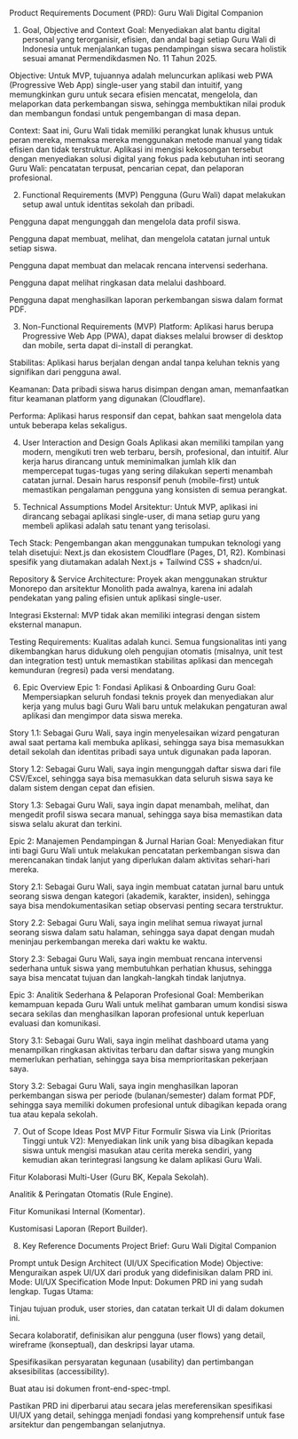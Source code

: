 Product Requirements Document (PRD): Guru Wali Digital Companion
1. Goal, Objective and Context
Goal: Menyediakan alat bantu digital personal yang terorganisir, efisien, dan andal bagi setiap Guru Wali di Indonesia untuk menjalankan tugas pendampingan siswa secara holistik sesuai amanat Permendikdasmen No. 11 Tahun 2025.

Objective: Untuk MVP, tujuannya adalah meluncurkan aplikasi web PWA (Progressive Web App) single-user yang stabil dan intuitif, yang memungkinkan guru untuk secara efisien mencatat, mengelola, dan melaporkan data perkembangan siswa, sehingga membuktikan nilai produk dan membangun fondasi untuk pengembangan di masa depan.

Context: Saat ini, Guru Wali tidak memiliki perangkat lunak khusus untuk peran mereka, memaksa mereka menggunakan metode manual yang tidak efisien dan tidak terstruktur. Aplikasi ini mengisi kekosongan tersebut dengan menyediakan solusi digital yang fokus pada kebutuhan inti seorang Guru Wali: pencatatan terpusat, pencarian cepat, dan pelaporan profesional.

2. Functional Requirements (MVP)
Pengguna (Guru Wali) dapat melakukan setup awal untuk identitas sekolah dan pribadi.

Pengguna dapat mengunggah dan mengelola data profil siswa.

Pengguna dapat membuat, melihat, dan mengelola catatan jurnal untuk setiap siswa.

Pengguna dapat membuat dan melacak rencana intervensi sederhana.

Pengguna dapat melihat ringkasan data melalui dashboard.

Pengguna dapat menghasilkan laporan perkembangan siswa dalam format PDF.

3. Non-Functional Requirements (MVP)
Platform: Aplikasi harus berupa Progressive Web App (PWA), dapat diakses melalui browser di desktop dan mobile, serta dapat di-install di perangkat.

Stabilitas: Aplikasi harus berjalan dengan andal tanpa keluhan teknis yang signifikan dari pengguna awal.

Keamanan: Data pribadi siswa harus disimpan dengan aman, memanfaatkan fitur keamanan platform yang digunakan (Cloudflare).

Performa: Aplikasi harus responsif dan cepat, bahkan saat mengelola data untuk beberapa kelas sekaligus.

4. User Interaction and Design Goals
Aplikasi akan memiliki tampilan yang modern, mengikuti tren web terbaru, bersih, profesional, dan intuitif. Alur kerja harus dirancang untuk meminimalkan jumlah klik dan mempercepat tugas-tugas yang sering dilakukan seperti menambah catatan jurnal. Desain harus responsif penuh (mobile-first) untuk memastikan pengalaman pengguna yang konsisten di semua perangkat.

5. Technical Assumptions
Model Arsitektur: Untuk MVP, aplikasi ini dirancang sebagai aplikasi single-user, di mana setiap guru yang membeli aplikasi adalah satu tenant yang terisolasi.

Tech Stack: Pengembangan akan menggunakan tumpukan teknologi yang telah disetujui: Next.js dan ekosistem Cloudflare (Pages, D1, R2). Kombinasi spesifik yang diutamakan adalah Next.js + Tailwind CSS + shadcn/ui.

Repository & Service Architecture: Proyek akan menggunakan struktur Monorepo dan arsitektur Monolith pada awalnya, karena ini adalah pendekatan yang paling efisien untuk aplikasi single-user.

Integrasi Eksternal: MVP tidak akan memiliki integrasi dengan sistem eksternal manapun.

Testing Requirements: Kualitas adalah kunci. Semua fungsionalitas inti yang dikembangkan harus didukung oleh pengujian otomatis (misalnya, unit test dan integration test) untuk memastikan stabilitas aplikasi dan mencegah kemunduran (regresi) pada versi mendatang.

6. Epic Overview
Epic 1: Fondasi Aplikasi & Onboarding Guru
Goal: Mempersiapkan seluruh fondasi teknis proyek dan menyediakan alur kerja yang mulus bagi Guru Wali baru untuk melakukan pengaturan awal aplikasi dan mengimpor data siswa mereka.

Story 1.1: Sebagai Guru Wali, saya ingin menyelesaikan wizard pengaturan awal saat pertama kali membuka aplikasi, sehingga saya bisa memasukkan detail sekolah dan identitas pribadi saya untuk digunakan pada laporan.

Story 1.2: Sebagai Guru Wali, saya ingin mengunggah daftar siswa dari file CSV/Excel, sehingga saya bisa memasukkan data seluruh siswa saya ke dalam sistem dengan cepat dan efisien.

Story 1.3: Sebagai Guru Wali, saya ingin dapat menambah, melihat, dan mengedit profil siswa secara manual, sehingga saya bisa memastikan data siswa selalu akurat dan terkini.

Epic 2: Manajemen Pendampingan & Jurnal Harian
Goal: Menyediakan fitur inti bagi Guru Wali untuk melakukan pencatatan perkembangan siswa dan merencanakan tindak lanjut yang diperlukan dalam aktivitas sehari-hari mereka.

Story 2.1: Sebagai Guru Wali, saya ingin membuat catatan jurnal baru untuk seorang siswa dengan kategori (akademik, karakter, insiden), sehingga saya bisa mendokumentasikan setiap observasi penting secara terstruktur.

Story 2.2: Sebagai Guru Wali, saya ingin melihat semua riwayat jurnal seorang siswa dalam satu halaman, sehingga saya dapat dengan mudah meninjau perkembangan mereka dari waktu ke waktu.

Story 2.3: Sebagai Guru Wali, saya ingin membuat rencana intervensi sederhana untuk siswa yang membutuhkan perhatian khusus, sehingga saya bisa mencatat tujuan dan langkah-langkah tindak lanjutnya.

Epic 3: Analitik Sederhana & Pelaporan Profesional
Goal: Memberikan kemampuan kepada Guru Wali untuk melihat gambaran umum kondisi siswa secara sekilas dan menghasilkan laporan profesional untuk keperluan evaluasi dan komunikasi.

Story 3.1: Sebagai Guru Wali, saya ingin melihat dashboard utama yang menampilkan ringkasan aktivitas terbaru dan daftar siswa yang mungkin memerlukan perhatian, sehingga saya bisa memprioritaskan pekerjaan saya.

Story 3.2: Sebagai Guru Wali, saya ingin menghasilkan laporan perkembangan siswa per periode (bulanan/semester) dalam format PDF, sehingga saya memiliki dokumen profesional untuk dibagikan kepada orang tua atau kepala sekolah.

7. Out of Scope Ideas Post MVP
Fitur Formulir Siswa via Link (Prioritas Tinggi untuk V2): Menyediakan link unik yang bisa dibagikan kepada siswa untuk mengisi masukan atau cerita mereka sendiri, yang kemudian akan terintegrasi langsung ke dalam aplikasi Guru Wali.

Fitur Kolaborasi Multi-User (Guru BK, Kepala Sekolah).

Analitik & Peringatan Otomatis (Rule Engine).

Fitur Komunikasi Internal (Komentar).

Kustomisasi Laporan (Report Builder).

8. Key Reference Documents
Project Brief: Guru Wali Digital Companion

Prompt untuk Design Architect (UI/UX Specification Mode)
Objective: Menguraikan aspek UI/UX dari produk yang didefinisikan dalam PRD ini.
Mode: UI/UX Specification Mode
Input: Dokumen PRD ini yang sudah lengkap.
Tugas Utama:

Tinjau tujuan produk, user stories, dan catatan terkait UI di dalam dokumen ini.

Secara kolaboratif, definisikan alur pengguna (user flows) yang detail, wireframe (konseptual), dan deskripsi layar utama.

Spesifikasikan persyaratan kegunaan (usability) dan pertimbangan aksesibilitas (accessibility).

Buat atau isi dokumen front-end-spec-tmpl.

Pastikan PRD ini diperbarui atau secara jelas mereferensikan spesifikasi UI/UX yang detail, sehingga menjadi fondasi yang komprehensif untuk fase arsitektur dan pengembangan selanjutnya.